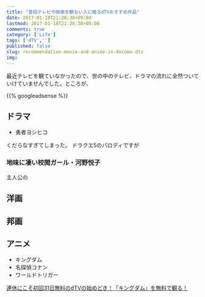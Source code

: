```yaml
---
title: "普段テレビや映画を観ない人に贈るdTVおすすめ作品"
date: 2017-01-18T21:28:38+09:00
lastmod: 2017-01-18T21:28:38+09:00
comments: true
category: ['Life']
tags: ['dTV','']
published: false
slug: recommendation-movie-and-anime-in-docomo-dtv
img:
---
```


最近テレビを観ていなかったので、世の中のテレビ、ドラマの流れに全然ついていけていませんでした。ところが、

<!--more-->
{{% googleadsense %}}

## ドラマ

- 勇者ヨシヒコ

くだらなすぎてしまった。
ドラクエ5のパロディですが


### 地味に凄い校閲ガール・河野悦子



主人公の


## 洋画


## 邦画




## アニメ

- キングダム
- 名探偵コナン
- ワールドトリガー


[連休にこそ初回31日無料のdTVの始めどき！「キングダム」を無料で観る！](https://www.meganii.com/blog/2016/12/22/dtv-kingdom/)

